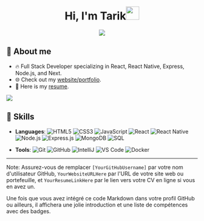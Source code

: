<h1 align="center"><b>Hi, I'm Tarik</b><img src="https://media.giphy.com/media/hvRJCLFzcasrR4ia7z/giphy.gif" width="35"></h1>
<p align="center">
  <a href="https://github.com/[YourGitHubUsername]/readme-typing-svg"><img src="https://readme-typing-svg.herokuapp.com?font=Time+New+Roman&color=cyan&size=25&center=true&vCenter=true&width=600&height=100&lines=Hello..;Full+Stack+Developer;React+|+React+Native+|+Express;Node.js+|+Next"></a>
</p>

## 🚀 **About me**

- 🔥 Full Stack Developer specializing in React, React Native, Express, Node.js, and Next.
- 🌐 Check out my [website/portfolio](YourWebsiteURLHere).
- 📄 Here is my [resume](YourResumeLinkHere).

<img src="https://user-images.githubusercontent.com/73097560/115834477-dbab4500-a447-11eb-908a-139a6edaec5c.gif">

## 💼 **Skills**
<p align="center">

- **Languages**:
    ![HTML5](https://img.shields.io/badge/HTML5%20-%23E34F26.svg?style=for-the-badge&logo=html5&logoColor=white)
    ![CSS3](https://img.shields.io/badge/CSS%20-%231572B6.svg?style=for-the-badge&logo=css3&logoColor=white)
    ![JavaScript](https://img.shields.io/badge/JavaScript%20-%23F7DF1E.svg?style=for-the-badge&logo=javascript&logoColor=black)
    ![React](https://img.shields.io/badge/React-20232A?style=for-the-badge&logo=react&logoColor=61DAFB)
    ![React Native](https://img.shields.io/badge/React_Native-20232A?style=for-the-badge&logo=react&logoColor=61DAFB)
    ![Node.js](https://img.shields.io/badge/Node.js-43853D?style=for-the-badge&logo=node.js&logoColor=white)
    ![Express.js](https://img.shields.io/badge/Express.js-404D59?style=for-the-badge)
    ![MongoDB](https://img.shields.io/badge/MongoDB-4EA94B?style=for-the-badge&logo=mongodb&logoColor=white)
    ![SQL](https://img.shields.io/badge/SQL-4479A1?style=for-the-badge&logo=mysql&logoColor=white)

- **Tools**:
    ![Git](https://img.shields.io/badge/git-%23F05033.svg?style=for-the-badge&logo=git&logoColor=white)
    ![GitHub](https://img.shields.io/badge/github-%23121011.svg?style=for-the-badge&logo=github&logoColor=white)
    ![IntelliJ](https://img.shields.io/badge/IntelliJ-000000.svg?style=for-the-badge&logo=intellij-idea&logoColor=white)
    ![VS Code](https://img.shields.io/badge/VSCode-007ACC?style=for-the-badge&logo=visual-studio-code&logoColor=white)
    ![Docker](https://img.shields.io/badge/docker-%230db7ed.svg?style=for-the-badge&logo=docker&logoColor=white)

</p>

---

Note: Assurez-vous de remplacer `[YourGitHubUsername]` par votre nom d'utilisateur GitHub, `YourWebsiteURLHere` par l'URL de votre site web ou portefeuille, et `YourResumeLinkHere` par le lien vers votre CV en ligne si vous en avez un.

Une fois que vous avez intégré ce code Markdown dans votre profil GitHub ou ailleurs, il affichera une jolie introduction et une liste de compétences avec des badges.
